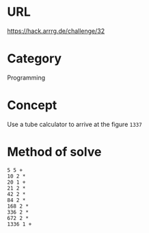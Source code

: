 # URL
https://hack.arrrg.de/challenge/32
# Category
Programming
# Concept
Use a tube calculator to arrive at the figure `1337`
# Method of solve
```
5 5 +
10 2 *
20 1 +
21 2 *
42 2 *
84 2 *
168 2 *
336 2 *
672 2 *
1336 1 +
```




